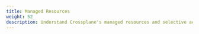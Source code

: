 ```yaml
---
title: Managed Resources
weight: 52
description: Understand Crossplane's managed resources and selective activation
---
```

